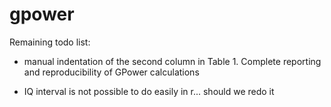 # gpower

Remaining todo list:
* manual indentation of the second column in Table 1. Complete reporting and reproducibility of GPower calculations

* IQ interval is not possible to do easily in r... should we redo it